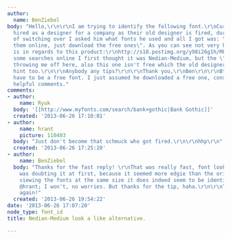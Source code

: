 ```yaml
---
author:
  name: BenZiebel
body: "Hello,\r\n\r\nI am trying to identify the following font.\r\nCurrently I got
  hired as a designer for a company as their old designer is fired, during the process
  of switching over I asked him what fonts he used and all I got was: \"You can find
  them online, just download the free ones\". As you can see not very helpful.\r\n\r\nIt
  is in regards to this product:\r\nhttp://s18.postimg.org/y98i26g1h/MPC_LOGO.jpg\r\n\r\nDoing
  some searches online I first thought it was Nedian-Medium, but the \"E\" is really
  throwing me off here, also this one isn't free which the old designer seemed to
  hint too.\r\n\r\nAnybody any tips?\r\n\r\nThank you,\r\nBen\r\n\r\nBtw, I does not
  have to be a free font. I just assumed he downloaded a free one, considering his
  helpful comments."
comments:
- author:
    name: Ryuk
  body: '[[http://www.myfonts.com/search/bank+gothic|Bank Gothic]]'
  created: '2013-06-26 17:10:01'
- author:
    name: hrant
    picture: 110403
  body: "Just don't become that schmuck who got fired.\r\n\r\nhhp\r\n"
  created: '2013-06-26 17:25:20'
- author:
    name: BenZiebel
  body: "Thanks for the fast reply! \r\nThat was really fast, font looks great.\r\n\r\nI
    was doubting it at first, because it seemed more edgie than the original. But
    viewing the fonts at the same size it does indeed seem to be identical.\r\n\r\nAnd
    @hrant; I won't, no worries. But thanks for the tip, haha.\r\n\r\nThanks once
    again!"
  created: '2013-06-26 19:54:22'
date: '2013-06-26 17:07:20'
node_type: font_id
title: Nedian-Medium look a like alternative.

---
```

